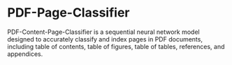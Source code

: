 # PDF-Page-Classifier
PDF-Content-Page-Classifier is a sequential neural network model designed to accurately classify and index pages in PDF documents, including table of contents, table of figures, table of tables, references, and appendices.
